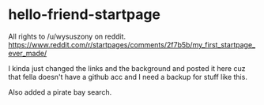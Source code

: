 # hello-friend-startpage

All rights to /u/wysuszony on reddit.
https://www.reddit.com/r/startpages/comments/2f7b5b/my_first_startpage_ever_made/

I kinda just changed the links and the background and posted it here cuz that fella doesn't have a github acc and I need a backup for stuff like this.

Also added a pirate bay search.
